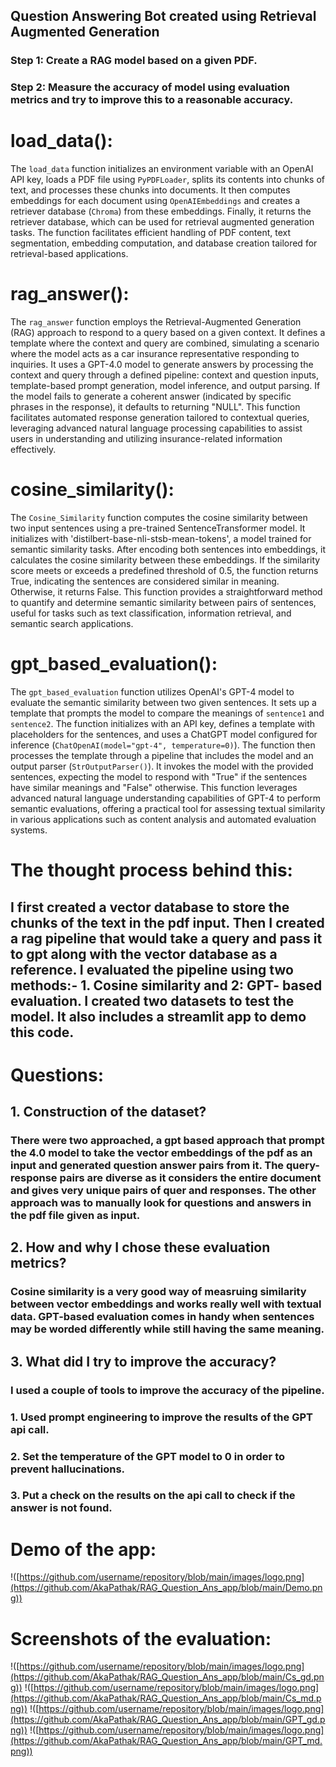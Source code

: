 ## Question Answering Bot created using Retrieval Augmented Generation


### Step 1: Create a RAG model based on a given PDF.
### Step 2: Measure the accuracy of model using evaluation metrics and try to improve this to a reasonable accuracy.

# load_data():
The `load_data` function initializes an environment variable with an OpenAI API key, loads a PDF file using `PyPDFLoader`, splits its contents into chunks of text, and processes these chunks into documents. It then computes embeddings for each document using `OpenAIEmbeddings` and creates a retriever database (`Chroma`) from these embeddings. Finally, it returns the retriever database, which can be used for retrieval augmented generation tasks. The function facilitates efficient handling of PDF content, text segmentation, embedding computation, and database creation tailored for retrieval-based applications.

# rag_answer():
The `rag_answer` function employs the Retrieval-Augmented Generation (RAG) approach to respond to a query based on a given context. It defines a template where the context and query are combined, simulating a scenario where the model acts as a car insurance representative responding to inquiries. It uses a GPT-4.0 model to generate answers by processing the context and query through a defined pipeline: context and question inputs, template-based prompt generation, model inference, and output parsing. If the model fails to generate a coherent answer (indicated by specific phrases in the response), it defaults to returning "NULL". This function facilitates automated response generation tailored to contextual queries, leveraging advanced natural language processing capabilities to assist users in understanding and utilizing insurance-related information effectively.

# cosine_similarity():
The `Cosine_Similarity` function computes the cosine similarity between two input sentences using a pre-trained SentenceTransformer model. It initializes with 'distilbert-base-nli-stsb-mean-tokens', a model trained for semantic similarity tasks. After encoding both sentences into embeddings, it calculates the cosine similarity between these embeddings. If the similarity score meets or exceeds a predefined threshold of 0.5, the function returns True, indicating the sentences are considered similar in meaning. Otherwise, it returns False. This function provides a straightforward method to quantify and determine semantic similarity between pairs of sentences, useful for tasks such as text classification, information retrieval, and semantic search applications.

# gpt_based_evaluation():
The `gpt_based_evaluation` function utilizes OpenAI's GPT-4 model to evaluate the semantic similarity between two given sentences. It sets up a template that prompts the model to compare the meanings of `sentence1` and `sentence2`. The function initializes with an API key, defines a template with placeholders for the sentences, and uses a ChatGPT model configured for inference (`ChatOpenAI(model="gpt-4", temperature=0)`). The function then processes the template through a pipeline that includes the model and an output parser (`StrOutputParser()`). It invokes the model with the provided sentences, expecting the model to respond with "True" if the sentences have similar meanings and "False" otherwise. This function leverages advanced natural language understanding capabilities of GPT-4 to perform semantic evaluations, offering a practical tool for assessing textual similarity in various applications such as content analysis and automated evaluation systems.

# The thought process behind this:

## I first created a vector database to store the chunks of the text in the pdf input. Then I created a rag pipeline that would take a query and pass it to gpt along with the vector database as a reference. I evaluated the pipeline using two methods:- 1. Cosine similarity and 2: GPT- based evaluation. I created two datasets to test the model. It also includes a streamlit app to demo this code.


# Questions:

## 1. Construction of the dataset? 
### There were two approached, a gpt based approach that prompt the 4.0 model to take the vector embeddings of the pdf as an input and generated question answer pairs from it. The query-response pairs are diverse as it considers the entire document and gives very unique pairs of quer and responses. The other approach was to manually look for questions and answers in the pdf file given as input.

## 2. How and why I chose these evaluation metrics?
### Cosine similarity is a very good way of measruing similarity between vector embeddings and works really well with textual data. GPT-based evaluation comes in handy when sentences may be worded differently while still having the same meaning.

## 3. What did I try to improve the accuracy?
### I used a couple of tools to improve the accuracy of the pipeline. 
### 1. Used prompt engineering to improve the results of the GPT api call.
### 2. Set the temperature of the GPT model to 0 in order to prevent hallucinations.
### 3. Put a check on the results on the api call to check if the answer is not found.


# Demo of the app:
!([https://github.com/username/repository/blob/main/images/logo.png](https://github.com/AkaPathak/RAG_Question_Ans_app/blob/main/Demo.png))

# Screenshots of the evaluation:
!([https://github.com/username/repository/blob/main/images/logo.png](https://github.com/AkaPathak/RAG_Question_Ans_app/blob/main/Cs_gd.png))
!([https://github.com/username/repository/blob/main/images/logo.png](https://github.com/AkaPathak/RAG_Question_Ans_app/blob/main/Cs_md.png))
!([https://github.com/username/repository/blob/main/images/logo.png](https://github.com/AkaPathak/RAG_Question_Ans_app/blob/main/GPT_gd.png))
!([https://github.com/username/repository/blob/main/images/logo.png](https://github.com/AkaPathak/RAG_Question_Ans_app/blob/main/GPT_md.png))
